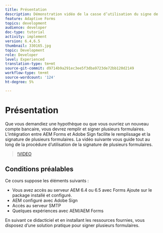 ```yaml
---
title: Présentation
description: Démonstration vidéo de la casse d’utilisation du signe de plusieurs formulaires
feature: Adaptive Forms
topics: development
audience: developer
doc-type: tutorial
activity: implement
version: 6.4,6.5
thumbnail: 330165.jpg
topic: Development
role: Developer
level: Experienced
translation-type: tm+mt
source-git-commit: d9714b9a291ec3ee5f3dba9723de72bb120d2149
workflow-type: tm+mt
source-wordcount: '124'
ht-degree: 5%

---
```


# Présentation

Que vous demandiez une hypothèque ou que vous ouvriez un nouveau compte bancaire, vous devrez remplir et signer plusieurs formulaires. L’intégration entre AEM Forms et Adobe Sign facilite le remplissage et la signature de plusieurs formulaires.
La vidéo suivante vous guide tout au long de la procédure d’utilisation de la signature de plusieurs formulaires.

>[!VIDEO](https://video.tv.adobe.com/v/330165?quality=9&learn=on)

## Conditions préalables

Ce cours suppose les éléments suivants :

* Vous avez accès au serveur AEM 6.4 ou 6.5 avec Forms Ajoute sur le package installé et configuré.
* AEM configuré avec Adobe Sign
* Accès au serveur SMTP
* Quelques expériences avec AEM/AEM Forms

En suivant ce didacticiel et en installant les ressources fournies, vous disposez d’une solution pratique pour signer plusieurs formulaires.